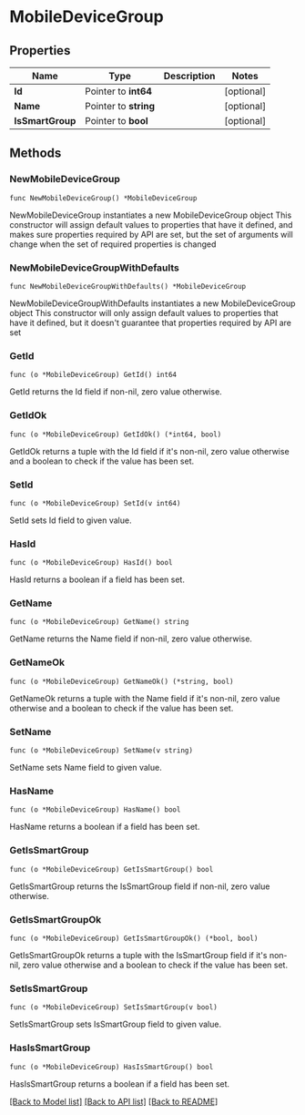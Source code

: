 # MobileDeviceGroup

## Properties

Name | Type | Description | Notes
------------ | ------------- | ------------- | -------------
**Id** | Pointer to **int64** |  | [optional] 
**Name** | Pointer to **string** |  | [optional] 
**IsSmartGroup** | Pointer to **bool** |  | [optional] 

## Methods

### NewMobileDeviceGroup

`func NewMobileDeviceGroup() *MobileDeviceGroup`

NewMobileDeviceGroup instantiates a new MobileDeviceGroup object
This constructor will assign default values to properties that have it defined,
and makes sure properties required by API are set, but the set of arguments
will change when the set of required properties is changed

### NewMobileDeviceGroupWithDefaults

`func NewMobileDeviceGroupWithDefaults() *MobileDeviceGroup`

NewMobileDeviceGroupWithDefaults instantiates a new MobileDeviceGroup object
This constructor will only assign default values to properties that have it defined,
but it doesn't guarantee that properties required by API are set

### GetId

`func (o *MobileDeviceGroup) GetId() int64`

GetId returns the Id field if non-nil, zero value otherwise.

### GetIdOk

`func (o *MobileDeviceGroup) GetIdOk() (*int64, bool)`

GetIdOk returns a tuple with the Id field if it's non-nil, zero value otherwise
and a boolean to check if the value has been set.

### SetId

`func (o *MobileDeviceGroup) SetId(v int64)`

SetId sets Id field to given value.

### HasId

`func (o *MobileDeviceGroup) HasId() bool`

HasId returns a boolean if a field has been set.

### GetName

`func (o *MobileDeviceGroup) GetName() string`

GetName returns the Name field if non-nil, zero value otherwise.

### GetNameOk

`func (o *MobileDeviceGroup) GetNameOk() (*string, bool)`

GetNameOk returns a tuple with the Name field if it's non-nil, zero value otherwise
and a boolean to check if the value has been set.

### SetName

`func (o *MobileDeviceGroup) SetName(v string)`

SetName sets Name field to given value.

### HasName

`func (o *MobileDeviceGroup) HasName() bool`

HasName returns a boolean if a field has been set.

### GetIsSmartGroup

`func (o *MobileDeviceGroup) GetIsSmartGroup() bool`

GetIsSmartGroup returns the IsSmartGroup field if non-nil, zero value otherwise.

### GetIsSmartGroupOk

`func (o *MobileDeviceGroup) GetIsSmartGroupOk() (*bool, bool)`

GetIsSmartGroupOk returns a tuple with the IsSmartGroup field if it's non-nil, zero value otherwise
and a boolean to check if the value has been set.

### SetIsSmartGroup

`func (o *MobileDeviceGroup) SetIsSmartGroup(v bool)`

SetIsSmartGroup sets IsSmartGroup field to given value.

### HasIsSmartGroup

`func (o *MobileDeviceGroup) HasIsSmartGroup() bool`

HasIsSmartGroup returns a boolean if a field has been set.


[[Back to Model list]](../README.md#documentation-for-models) [[Back to API list]](../README.md#documentation-for-api-endpoints) [[Back to README]](../README.md)


